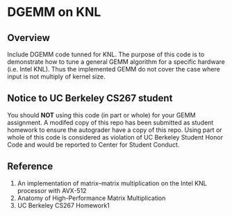# DGEMM on KNL

## Overview

Include DGEMM code tunned for KNL. The purpose of this code is to demonstrate how to tune a general GEMM algorithm for a specific hardware (i.e. Intel KNL). Thus the implemented GEMM do not cover the case where input is not multiply of kernel size.




## Notice to UC Berkeley CS267 student
You should **NOT** using this code (in part or whole) for your GEMM assignment. A modifed copy of this repo has been submitted as student homework to ensure the autograder have a copy of this repo. Using part or whole of this code is considered as violation of UC Berkeley Student Honor Code and would be reported to Center for Student Conduct.




## Reference
1. An implementation of matrix–matrix multiplication on the Intel KNL processor with AVX-512
2. Anatomy of High-Performance Matrix Multiplication
3. UC Berkeley CS267 Homework1
